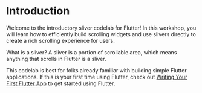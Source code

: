 # Introduction

Welcome to the introductory sliver codelab for Flutter!
In this workshop, you will learn how to efficiently build
scrolling widgets and use slivers directly to create a rich
scrolling experience for users.

What is a sliver? A sliver is a portion of scrollable area,
which means anything that scrolls in Flutter is a sliver.

This codelab is best for folks already familiar with building simple
Flutter applications. If this is your first time using Flutter,
check out [Writing Your First Flutter App](https://flutter.dev/docs/get-started/codelab)
to get started using Flutter.






